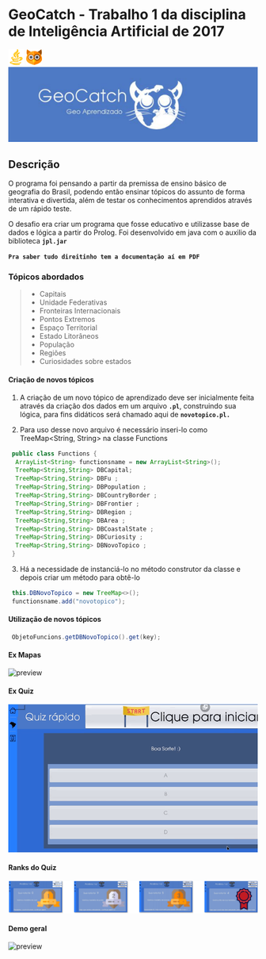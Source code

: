 # GeoCatch - Trabalho 1 da disciplina de Inteligência Artificial de 2017 #

![asd](https://github.com/YanMatheus/IA-TP1-GeoCatch/blob/master/GeoCatch/java.png "cass") 
![css](https://github.com/YanMatheus/IA-TP1-GeoCatch/blob/master/GeoCatch/prolog.png "css")                                              ![preview](https://github.com/YanMatheus/IA-TP1-GeoCatch/blob/master/GeoCatch/banner.PNG  "css")
## Descrição ##
O programa foi pensando a partir da premissa de ensino básico de geografia do
Brasil, podendo então ensinar tópicos do assunto de forma interativa e
divertida, além de testar os conhecimentos aprendidos através de um rápido
teste.

O desafio era criar um programa que fosse educativo e utilizasse base de dados e lógica a partir do Prolog.
Foi desenvolvido em java com o auxilio da biblioteca **`jpl.jar`**

**`Pra saber tudo direitinho tem a documentação aí em PDF`**

### Tópicos abordados ###
  > -  Capitais 
  > - Unidade Federativas 
  > - Fronteiras Internacionais
  > - Pontos Extremos
  > - Espaço Territorial
  > - Estado Litorâneos
  > - População
  > - Regiões
  > - Curiosidades sobre estados
  
  
#### Criação de novos tópicos  ####

1. A criação de um novo tópico de aprendizado deve ser inicialmente feita
através da criação dos dados em um arquivo **`.pl`**, construindo sua lógica, para
fins didáticos será chamado aqui de **`novotopico.pl.`**

2. Para uso desse novo arquivo é necessário inseri-lo como TreeMap<String, String> na classe Functions

```java
 public class Functions {
  ArrayList<String> functionsname = new ArrayList<String>();
  TreeMap<String,String> DBCapital;
  TreeMap<String,String> DBFu ;
  TreeMap<String,String> DBPopulation ;
  TreeMap<String,String> DBCountryBorder ;
  TreeMap<String,String> DBFrontier ;
  TreeMap<String,String> DBRegion ;
  TreeMap<String,String> DBArea ;
  TreeMap<String,String> DBCoastalState ;
  TreeMap<String,String> DBCuriosity ;
  TreeMap<String,String> DBNovoTopico ;
 }
```
3. Há a necessidade de instanciá-lo no método construtor da classe e depois criar um método para obtê-lo
```java
 this.DBNovoTopico = new TreeMap<>();
 functionsname.add("novotopico");
```
#### Utilização de novos tópicos  ####

```java
 ObjetoFuncions.getDBNovoTopico().get(key);
```

#### Ex Mapas ####
![preview](https://github.com/YanMatheus/IA-TP1-GeoCatch/blob/master/GeoCatch/mapageocatchdemo.gif  "css")
#### Ex Quiz ####
![preview](https://github.com/YanMatheus/IA-TP1-GeoCatch/blob/master/GeoCatch/geocatchquizdemo.gif  "css")
#### Ranks do Quiz ####
![preview](https://github.com/YanMatheus/IA-TP1-GeoCatch/blob/master/GeoCatch/ribbons.PNG  "css")
#### Demo geral ####
![preview](https://github.com/YanMatheus/IA-TP1-GeoCatch/blob/master/GeoCatch/demogeocatch1.gif  "css")
